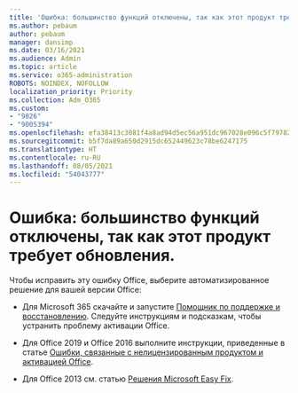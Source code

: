 ```yaml
---
title: 'Ошибка: большинство функций отключены, так как этот продукт требует обновления.'
ms.author: pebaum
author: pebaum
manager: dansimp
ms.date: 03/16/2021
ms.audience: Admin
ms.topic: article
ms.service: o365-administration
ROBOTS: NOINDEX, NOFOLLOW
localization_priority: Priority
ms.collection: Adm_O365
ms.custom:
- "9826"
- "9005394"
ms.openlocfilehash: efa38413c3081f4a8ad94d5ec56a951dc967028e096c5f7978251ddf33bfe13c
ms.sourcegitcommit: b5f7da89a650d2915dc652449623c78be6247175
ms.translationtype: HT
ms.contentlocale: ru-RU
ms.lasthandoff: 08/05/2021
ms.locfileid: "54043777"
---
```

# <a name="error-most-of-the-features-have-been-disabled-because-this-product-requires-an-update"></a>Ошибка: большинство функций отключены, так как этот продукт требует обновления.

Чтобы исправить эту ошибку Office, выберите автоматизированное решение для вашей версии Office:

- Для Microsoft 365 скачайте и запустите [Помощник по поддержке и восстановлению](https://aka.ms/SaRA-OfficeActivation-Chat). Следуйте инструкциям и подсказкам, чтобы устранить проблему активации Office.

- Для Office 2019 и Office 2016 выполните инструкции, приведенные в статье [Ошибки, связанные с нелицензированным продуктом и активацией Office](https://support.microsoft.com/office/0d23d3c0-c19c-4b2f-9845-5344fedc4380#bkmk_fixyourself).

- Для Office 2013 см. статью [Решения Microsoft Easy Fix](https://support.microsoft.com/topic/microsoft-easy-fix-solutions-have-been-discontinued-b0f4b5f9-3b5a-bd9e-d75d-d45e2f12e16c).